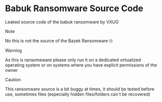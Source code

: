 # Babuk Ransomware Source Code
Leaked source code of the babuk ransomware by VXUG

> [!NOTE]
> No this is not the source of the Bazek Ransomware 🙄

> [!WARNING]
> As this is ransomeware please only run it on a dedicated virtualized operating system or on systems where you have explicit permissions of the owner

> [!CAUTION]
> This ransomware source is a bit buggy at times, it should be tested before use, sometimes files (especially hidden files/folders can´t be recovered)
